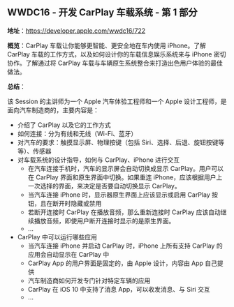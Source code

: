 ## WWDC16 - 开发 CarPlay 车载系统 - 第 1 部分

**地址**：https://developer.apple.com/wwdc16/722

**概览**：CarPlay 车载让你能够更智能、更安全地在车内使用 iPhone。了解 CarPlay 车载的工作方式，以及如何设计你的车载信息娱乐系统来与 iPhone 密切协作。了解通过将 CarPlay 车载与车辆原生系统整合来打造出色用户体验的最佳做法。

**总结**：

该 Session 的主讲师为一个 Apple 汽车体验工程师和一个 Apple 设计工程师，是面向汽车制造商的，主要内容是：

* 介绍了 CarPlay 以及它的工作方式
* 如何连接：分为有线和无线（Wi-Fi、蓝牙）
* 对汽车的要求：触摸显示屏、物理按键（包括 Siri、选择、后退、旋钮按键等等）、传感器
* 对车载系统的设计指导，如何与 CarPlay、iPhone 进行交互
  * 在汽车连接手机时，汽车的显示屏会自动切换成显示 CarPlay。用户可以在 CarPlay 界面和原生界面中切换。如果重连 iPhone，应该根据用户上一次选择的界面，来决定是否要自动切换显示 CarPlay。
  * 当汽车连接 iPhone 时，显示器原生界面上应该显示或启用 CarPlay 按钮，且在断开时隐藏或禁用
  * 若断开连接时 CarPlay 在播放音频，那么重新连接时 CarPlay 应该自动继续播放音频，即使用户断开连接时显示的是原生界面。
  * ...
* CarPlay 中可以运行哪些应用
  * 当汽车连接 iPhone 并启动 CarPlay 时，iPhone 上所有支持 CarPlay 的应用会自动显示在 CarPlay 中
  * CarPlay App 的用户界面是固定的，由 Apple 设计，内容由 App 自己提供
  * 汽车制造商如何开发专门针对特定车辆的应用
  * CarPlay 在 iOS 10 中支持了消息 App，可以收发消息、与 Siri 交互
  * ...